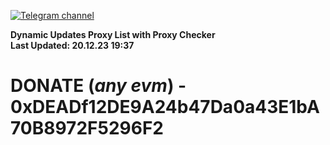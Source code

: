 [![Telegram channel](https://img.shields.io/endpoint?url=https://runkit.io/damiankrawczyk/telegram-badge/branches/master?url=https://t.me/n4z4v0d)](https://t.me/n4z4v0d) 

**Dynamic Updates Proxy List with Proxy Checker**  
**Last Updated: 20.12.23 19:37**

# DONATE (_any evm_) - 0xDEADf12DE9A24b47Da0a43E1bA70B8972F5296F2
